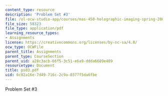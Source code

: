```yaml
---
content_type: resource
description: 'Problem Set #3'
file: /ol-ocw-studio-app/courses/mas-450-holographic-imaging-spring-2003/6c82a16e7d49716c2c9a0377f5da6fbe_ps03.pdf
file_size: 58323
file_type: application/pdf
learning_resource_types:
- Assignments
license: https://creativecommons.org/licenses/by-nc-sa/4.0/
ocw_type: OCWFile
parent_title: Assignments
parent_type: CourseSection
parent_uid: a28c3acb-66f5-3c51-e6a9-ddda6689e409
resourcetype: Document
title: ps03.pdf
uid: 6c82a16e-7d49-716c-2c9a-0377f5da6fbe
---
```

Problem Set #3